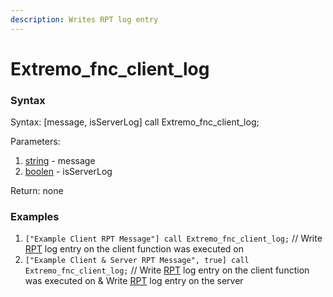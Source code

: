 ```yaml
---
description: Writes RPT log entry
---
```


# Extremo\_fnc\_client\_log

### Syntax

Syntax: \[message, isServerLog] call Extremo\_fnc\_client\_log;

Parameters:&#x20;

1. [string](https://community.bistudio.com/wiki/String) - message
2. [boolen](https://community.bistudio.com/wiki/Boolean) - isServerLog

Return: none

### Examples

1. `["Example Client RPT Message"] call Extremo_fnc_client_log;` // Write [RPT](https://community.bistudio.com/wiki/arma.RPT) log entry on the client function was executed on
2. `["Example Client & Server RPT Message", true] call Extremo_fnc_client_log;` // Write [RPT](https://community.bistudio.com/wiki/arma.RPT) log entry on the client function was executed on & Write [RPT](https://community.bistudio.com/wiki/arma.RPT) log entry on the server
